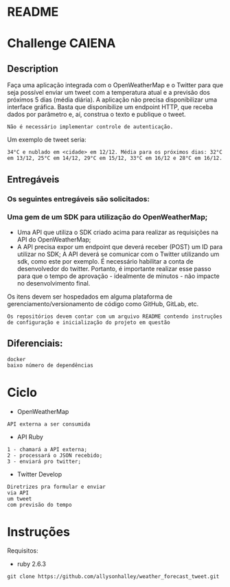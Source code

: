 # README

Challenge CAIENA
=
## Description

Faça uma aplicação integrada com o OpenWeatherMap e o Twitter para que seja possível enviar um tweet com a temperatura atual e a previsão dos próximos 5 dias (média diária).
A aplicação não precisa disponibilizar uma interface gráfica. Basta que disponibilize um endpoint HTTP, que receba dados por parâmetro e, aí, construa o texto e publique o tweet.
```
Não é necessário implementar controle de autenticação.
```
Um exemplo de tweet seria:
```
34°C e nublado em <cidade> em 12/12. Média para os próximos dias: 32°C em 13/12, 25°C em 14/12, 29°C em 15/12, 33°C em 16/12 e 28°C em 16/12.
```
## Entregáveis
### Os seguintes entregáveis são solicitados:
### Uma gem de um SDK para utilização do OpenWeatherMap;
- Uma API que utiliza o SDK criado acima para realizar as requisições na API do
OpenWeatherMap;
- A API precisa expor um endpoint que deverá receber (POST) um ID para utilizar no SDK; A API deverá se comunicar com o Twitter utilizando um sdk, como este por exemplo. É necessário habilitar a conta de desenvolvedor do twitter. Portanto, é importante realizar esse passo para que o tempo de aprovação - idealmente de minutos - não impacte no desenvolvimento final.

Os itens devem ser hospedados em alguma plataforma de gerenciamento/versionamento de código como GitHub, GitLab, etc.

```
Os repositórios devem contar com um arquivo README contendo instruções de configuração e inicialização do projeto em questão
```

## Diferenciais:
```
docker
baixo número de dependências
```

Ciclo
=
- OpenWeatherMap
```
API externa a ser consumida
```

- API Ruby
```
1 - chamará a API externa;
2 - processará o JSON recebido;
3 - enviará pro twitter;
```

- Twitter Develop
```
Diretrizes pra formular e enviar
via API
um tweet
com previsão do tempo
```


Instruções
=

Requisitos:
- ruby 2.6.3

```
git clone https://github.com/allysonhalley/weather_forecast_tweet.git
```

